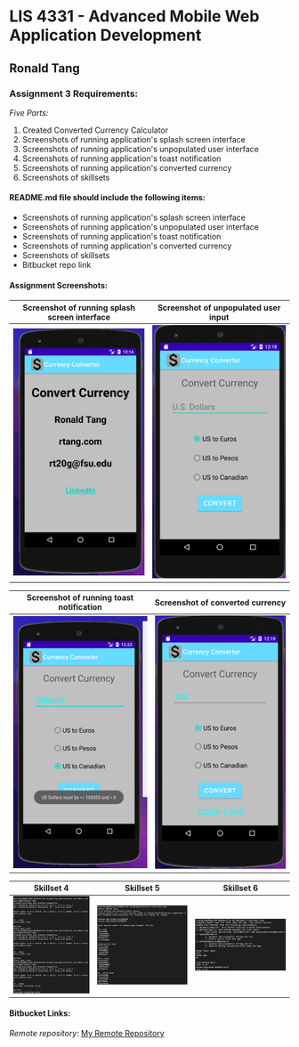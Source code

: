 # LIS 4331 - Advanced Mobile Web Application Development

## Ronald Tang

### Assignment 3 Requirements:

*Five Parts:*

1. Created Converted Currency Calculator
2. Screenshots of running application's splash screen interface
3. Screenshots of running application's unpopulated user interface
4. Screenshots of running application's toast notification
5. Screenshots of running application's converted currency
6. Screenshots of skillsets

#### README.md file should include the following items:

* Screenshots of running application's splash screen interface
* Screenshots of running application's unpopulated user interface
* Screenshots of running application's toast notification
* Screenshots of running application's converted currency
* Screenshots of skillsets
* Bitbucket repo link

#### Assignment Screenshots:

| Screenshot of running splash screen interface | Screenshot of unpopulated user input |
| ---------- | ---------- |
| ![Splash Screen Screenshot](img/splash_screen.png) | ![Unpopulated User Interface Screenshot](img/unpopulated_UI.png) |

| Screenshot of running toast notification | Screenshot of converted currency |
| ---------- | ---------- |
| ![Toast notification Screenshot](img/toast_notification.png) | ![Converted Currency Screenshot](img/converted_currency.png) |

| Skillset 4 | Skillset 5 | Skillset 6 | 
| ---------- | ---------- | ----------|
| ![Screenshot of Skillset 4](img/Decision_structure.png) | ![Screenshot of Skillset 5](img/Random.png) | ![Screenshot of Skillset 6](img/Methods.png)

#### Bitbucket Links:

*Remote repository:*
[My Remote Repository](https://bitbucket.org/ronaldtang1/lis4331/ "My Remote Repository")
